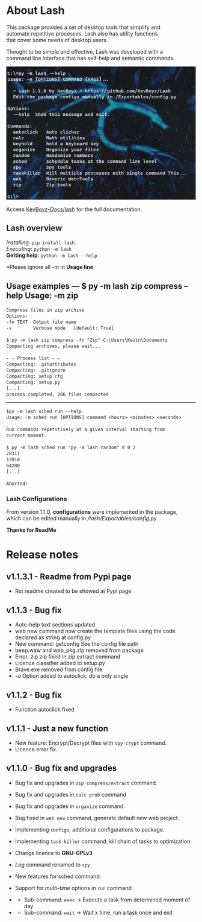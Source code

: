# About Lash

This package provides a set of desktop tools that simplify and  
automate repetitive processes. Lash also has utility functions  
that cover some needs of desktop users.

Thought to be simple and effective, Lash was developed with a  
command line interface that has self-help and semantic commands.

![image][]

Access [KevBoyz-Docs/lash](https://kevboyz.github.io/KevBoyz-Docs/sub-pages/documentations/lash/index.html) for the full documentation. 

## Lash overview

*Installing:* `pip install lash`  
*Executing*: `python -m lash`  
**Getting help**: `python -m lash --help`

*Please ignore all -m in **Usage line**.  

## Usage examples — $ py -m lash zip compress –help Usage: -m zip


    Compress files in zip archive
    Options:
    -fn TEXT  Output file name
    -v        Verbose mode   [default: True]

    $ py -m lash zip compress -fn "Zip" C:\Users\Kevin\Documents
    Compacting archives, please wait...

    - - Process list - -
    Compacting: .gitattributes
    Compacting: .gitignore
    Compacting: setup.cfg
    Compacting: setup.py
    [...]
    process completed, 206 files compacted

------------------------------------------------------------------------

    $py -m lash sched run --help
    Usage: -m sched run [OPTIONS] command <hours> <minutes> <seconds>

    Run commands repetitively at a given interval starting from
    current moment.

    $ py -m lash sched run "py -m lash random" 0 0 2
    78311
    13918
    64280
    [...]

    Aborted!

### Lash Configurations

From version 1.1.0, **configurations** were implemented in the
package,  
which can be edited manually in */lash/Exportables/config.py*

**Thanks for ReadMe**


# Release notes



## v1.1.3.1 - Readme from Pypi page

* Rst readme created to be showed at Pypi page

## v1.1.3 - Bug fix

* Auto-help text sections updated
* web new command now create the template files using the code declared as string at config.py
* New command: getconfig See the config file path
* beep.waw and web_pkg.zip removed from package
* Error .zip.zip fixed in zip extract command
* Licence classifier added to setup.py
* Brave.exe removed from config file
* -o Option added to autoclick, do a only single

## v1.1.2 - Bug fix

* Function autoclick fixed

## v1.1.1 - Just a new function

* New feature: Encrypt/Decrypt files with `spy crypt` command.
* Licence error fix.

## v1.1.0 - Bug fix and upgrades

* Bug fix and upgrades in `zip compress/extract` command.
* Bug fix and upgrades in `calc prob` command
* Bug fix and upgrades in `organize` command.
* Bug fixed in `web new` command, generate default new web project.
* Implementing `configs`, additional configurations to package.
* Implementing `task-killer` command, kill chain of tasks to optimization.
* Change licence to **GNU-GPLv3**
* *Log* command renamed to `spy`
* New features for sched command:
* Support for *multi-time* options in `run` command
* * Sub-command: `exec` -> Execute a task from determined moment of day
* * Sub-command: `wait` -> Wait x time, run a task once and exit


  [image]: Images/lash_print.png



